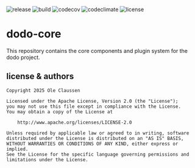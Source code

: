 ![release](https://img.shields.io/github/v/release/wabenet/dodo-core?sort=semver)
![build](https://img.shields.io/github/actions/workflow/status/wabenet/dodo-core/ci.yaml?branch=main&logo=github)
![codecov](https://img.shields.io/codecov/c/github/wabenet/dodo-core?logo=codecov)
![codeclimate](https://img.shields.io/codeclimate/maintainability/wabenet/dodo-core?logo=codeclimate)
![license](https://img.shields.io/github/license/wabenet/dodo-core)

# dodo-core

This repository contains the core components and plugin system for the dodo project.

## license & authors

```text
Copyright 2025 Ole Claussen

Licensed under the Apache License, Version 2.0 (the "License");
you may not use this file except in compliance with the License.
You may obtain a copy of the License at

    http://www.apache.org/licenses/LICENSE-2.0

Unless required by applicable law or agreed to in writing, software
distributed under the License is distributed on an "AS IS" BASIS,
WITHOUT WARRANTIES OR CONDITIONS OF ANY KIND, either express or implied.
See the License for the specific language governing permissions and
limitations under the License.
```
